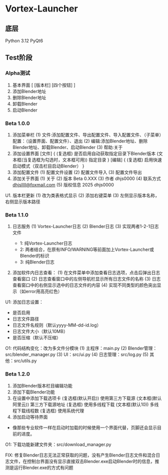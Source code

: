 # Vortex-Launcher

## 底层
Python 3.12
PyQt6

## Test阶段

### Alpha测试

1. 基本界面
[
    [版本栏]
    [四个按钮]
]
2. 添加Blender地址
3. 删除Blender地址
4. 卸载Blender
5. 启动Blender

### Beta 1.0.0

1. 添加菜单栏
  (1) 文件:添加配置文件、导出配置文件、导入配置文件、（子菜单）配置：（设置界面、配置文件）、退出
  (2) 编辑:添加Blender地址、删除Blender地址、卸载Blender、启动Blender
  (3) 帮助:关于
2. 添加设置界面
  [文件] {
  (复选框) 是否启用自动获取指定目录下Blender版本
  (文本框(当复选框为勾选时，文本框可用)) 指定目录
  }
  [编辑] {
  (复选框) 启用快速启动模式（双击栏目启动Blender）
  }
3. 添加配置文件
  (1) 配置文件设置
  (2) 配置文件导入
  (3) 配置文件导出
4. 添加关于界面
  (1) 关于
  (2) 版本 Beta 0.XXX
  (3) 作者 dhjs0000
  (4) 联系方式 dhjsIIII@foxmail.com
  (5) 版权信息 2025 dhjs0000

U1. 版本栏更新
  (1) 改为类表格式显示
  (2) 添加右键菜单
  (3) 左侧显示版本名称，右侧显示版本路径

### Beta 1.1.0

1. 日志服务
  (1) Vortex-Launcher日志
  (2) Blender日志
  (3) 实现两者1-2-1日志文件
      - 1: 纯Vortex-Launcher日志
      - 2: 两者结合，在原有INFO/WARNING等前面加上Vortex-Launcher或Blender的标识
      - 3: 纯Blender日志

2. 添加软件内日志查看：
  (1) 在文件菜单中添加查看日志选项，点击后弹出日志查看窗口
  (2) 日志查看窗口中的左侧导航栏显示所有日志文件的名称
  (3) 日志查看窗口中的右侧显示选中的日志文件的内容
  (4) 实现不同类型的颜色突出显示（如error用高亮红色）

U1: 添加日志设置：
 - 是否启用
 - 日志文件路径
 - 日志文件名规则（默认yyyy-MM-dd-id.log）
 - 日志文件大小（默认10MB）
 - 是否压缩（默认不压缩）

O1: 代码结构变化：改为多文件分模块
  (1) 主程序：main.py
  (2) Blender管理：src/blender_manager.py
  (3) UI：src/ui.py
  (4) 日志管理：src/log.py
  (5) 其他：src/utils.py

### Beta 1.2.0
1. 添加Blender版本栏目编辑功能
2. 添加下载Blender功能
3. 在设置中添加下载选项卡
  (复选框(默认开启)) 使用第三方下载源
  (文本框(默认阿里云)) 第三方下载源地址
  (复选框) 使用多线程下载
  (文本框(默认10)) 多线程下载线程数
  (复选框) 使用系统代理
4. 添加启动等待界面
 - 像那些专业软件一样在启动时加载的时候使用一个界面代替，页脚还会显示目前的进度。

O1: 下载功能新建文件夹：src/download_manager.py

FIX: 修复Blender日志无法正常获取的问题，没有产生Blender日志文件和混合日志文件，在控制台界面没有显示直接双击Blender.exe启动Blender时的信息，推测是运行Blender.exe的方式有问题
